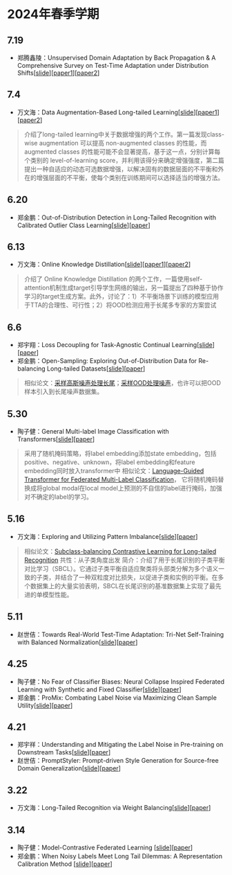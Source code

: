 # 2024年春季学期

## 7.19
- 郑腾鑫陵：Unsupervised Domain Adaptation by Back Propagation & A Comprehensive Survey on Test-Time Adaptation under Distribution Shifts[[slide](./assets/slides/2024.7.18组会%20郑腾鑫陵.pdf)][[paper1](https://arxiv.org/pdf/1409.7495)][[paper2](https://arxiv.org/pdf/2303.15361)]


## 7.4
- 万文海：Data Augmentation-Based Long-tailed Learning[[slide](./assets/slides/2024.7.4组会%20万文海.pdf)][[paper1](https://openreview.net/forum?id=RgUPdudkWlN)][[paper2](https://openreview.net/forum?id=RzY9qQHUXy)]
> 介绍了long-tailed learning中关于数据增强的两个工作。第一篇发现class-wise augmentation 可以提高 non-augmented classes 的性能，而 augmented classes 的性能可能不会显著提高，基于这一点，分别计算每个类别的 level-of-learning score，并利用该得分来确定增强强度，第二篇提出一种自适应的动态可选数据增强，以解决固有的数据层面的不平衡和外在的增强层面的不平衡，使每个类别在训练期间可以选择适当的增强方法。

## 6.20
- 郑金鹏：Out-of-Distribution Detection in Long-Tailed Recognition with Calibrated Outlier Class Learning[[slide](./assets/slides/2024.6.20组会%20郑金鹏.pdf)][[paper](./assets/papers/Out-of-Distribution%20Detection%20in%20Long-Tailed%20Recog.pdf)]

## 6.13
- 万文海：Online Knowledge Distillation[[slide](./assets/slides/2024.6.13组会%20万文海.pdf)][[paper1](https://arxiv.org/pdf/1912.00350)][[paper2](https://openaccess.thecvf.com/content_CVPR_2020/papers/Guo_Online_Knowledge_Distillation_via_Collaborative_Learning_CVPR_2020_paper.pdf)]
> 介绍了 Online Knowledge Distillation 的两个工作，一篇使用self-attention机制生成target引导学生网络的输出，另一篇提出了四种基于协作学习的target生成方案。此外，讨论了：1）不平衡场景下训练的模型应用于TTA的合理性、可行性；2）将OOD检测应用于长尾多专家的方案尝试

## 6.6
- 郑宇翔：Loss Decoupling for Task-Agnostic Continual Learning[[slide](./assets/slides/2024.6.6组会%20郑宇祥.pdf)][[paper](./assets/papers/Loss%20Decoupling%20for%20Task-Agnostic%20Continual%20Learning.pdf)]
- 郑金鹏：Open-Sampling: Exploring Out-of-Distribution Data for Re-balancing Long-tailed Datasets[[slide](./assets/slides/2024.3.14组会%20郑金鹏.pdf)][[paper](./assets/papers/Open-Sampling%20Exploring%20Out-of-Distribution%20data%20.pdf)]
> 相似论文：[采样高斯噪声处理长尾](./assets/papers/Pure%20Noise%20to%20the%20Rescue%20of%20Insufficient%20Data%20Imp.pdf)；[采样OOD处理噪声](./assets/papers/Open-set%20Label%20Noise%20Can%20Improve%20Robustness%20Agains.pdf)，也许可以把OOD样本引入到长尾噪声数据集。

## 5.30
- 陶子健：General Multi-label Image Classification with Transformers[[slide](./assets/slides/2024.5.30组会%20陶子健.pdf)][[paper](./assets/papers/General%20Multi-label%20Image%20Classification%20with%20Transformers.pdf)]
> 采用了随机掩码策略，将label embedding添加state embedding，包括positive、negative、unknown，将label embedding和feature embedding同时放入transformer中
> 相似论文：[Language-Guided Transformer for Federated Multi-Label Classification](./assets/papers/Language-Guided%20Transformer%20for%20Federated%20Multi-Label%20Classification.pdf)，
它将随机掩码替换成将global modal在local model上预测的不自信的label进行掩码，加强对不确定的label的学习。


## 5.16
- 万文海：Exploring and Utilizing Pattern Imbalance[[slide](./assets/slides/2024.5.16组会%20万文海.pdf)][[paper](./assets/papers/Exploring_and_Utilizing_Pattern_Imbalance.pdf)]

>相似论文：[Subclass-balancing Contrastive Learning for Long-tailed Recognition](./assets/papers/Hou_Subclass-balancing_Contrastive_Learning_for_Long-tailed_Recognition_ICCV_2023_paper.pdf)
共性：从子类角度出发
简介：介绍了用于长尾识别的子类平衡对比学习（SBCL）。它通过子类平衡自适应聚类将头部类分解为多个语义一致的子类，并结合了一种双粒度对比损失，以促进子类和实例的平衡。在多个数据集上的大量实验表明，SBCL在长尾识别的基准数据集上实现了最先进的单模型性能。

## 5.11

- 赵世佶：Towards Real-World Test-Time Adaptation: Tri-Net Self-Training with Balanced Normalization[[slide](./assets/slides/2024.5.11组会%20赵世佶.pdf)][[paper](./assets/papers/Towards%20Real-World%20Test-Time%20Adaptation%20Tri-Net%20Self-Training%20with%20Balanced%20Normalization.pdf)]

## 4.25

- 陶子健：No Fear of Classifier Biases: Neural Collapse Inspired Federated Learning with Synthetic and Fixed Classifier[[slide](./assets/slides/2024.4.25组会%20陶子健.pdf)][[paper](./assets/papers/No%20Fear%20of%20Classifier%20Biases-Neural%20Collapse%20Inspired%20Federated%20Learning%20with%20Synthetic%20and%20Fixed%20Classifier-iccv2023.pdf)]
- 郑金鹏：ProMix: Combating Label Noise via Maximizing Clean Sample Utility[[slide](./assets/slides/2024.4.25组会%20郑金鹏.pdf)][[paper](./assets/papers/ProMix%20Combating%20Label%20Noise%20via%20Maximizing%20Clean.pdf)]

## 4.21

- 郑宇祥：Understanding and Mitigating the Label Noise in Pre-training on Downstream Tasks[[slide](./assets/slides/2024.4.21组会%20郑宇祥.pdf)][[paper](./assets/papers/Understanding%20and%20Mitigating%20the%20Label%20Noise%20in%20Pre-training%20on%20Downstream%20Tasks.pdf)]
- 赵世佶：PromptStyler: Prompt-driven Style Generation for Source-free Domain Generalization[[slide](./assets/slides/2024.4.21组会%20赵世佶.pdf)][[paper](./assets/papers/PromptStyler%20Prompt-driven%20Style%20Generation%20for%20S.pdf)]

## 3.22

- 万文海：Long-Tailed Recognition via Weight Balancing[[slide](./assets/slides/2024.3.22组会%20万文海.pdf)][[paper](./assets/papers/Long-Tailed_Recognition_via_Weight_Balancing_CVPR_2022_paper.pdf)]

## 3.14

- 陶子健：Model-Contrastive Federated Learning [[slide](./assets/slides/2024.3.14组会%20陶子健.pdf)][[paper](./assets/papers/Li_Model-Contrastive_Federated_Learning_CVPR_2021_paper.pdf)]
- 郑金鹏：When Noisy Labels Meet Long Tail Dilemmas: A Representation Calibration Method [[slide](./assets/slides/2024.3.14组会%20郑金鹏.pdf)][[paper](./assets/papers/When%20Noisy%20Labels%20Meet%20Long%20Tail%20Dilemmas%20A%20Repre.pdf)]
